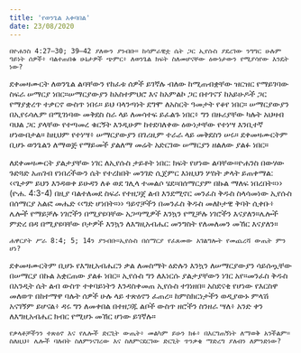 ```yaml
---
title: 'የወንጌል አቀባበል'
date: 23/08/2020
---
```


`በዮሐንስ 4:27–30; 39–42 ያለውን ያንብቡ። ከሳምራዊቷ ሴት ጋር ኢየሱስ ያደረገው ንግግር ሁሉም ዓይነት ሰዎች፥ ባልተጠበቁ ሁኔታዎች ጭምር፥ ለወንጌል ክፍት ስለመሆናቸው ዕውነታውን የሚያሳየው እንዴት ነው?`

ደቀመዛሙርት ለወንጌል ልባቸውን የከፈቱ ሰዎች ይገኛሉ ብለው ከሚጠብቋቸው ዝርዝር የማይገባው ስፍራ ሠማርያ ነበር።ሠማርያውያን ከአስተምህሮ እና ከአምልኮ ጋር በተገናኘ ከአይሁዶች ጋር የማያቋረጥ ተቃርኖ ውስጥ ነበሩ። ይህ ባላንጣነት ደግሞ ለአስርት ዓመታት የቆየ ነበር። ሠማርያውያን በኢየሩሳሌም በሚገነባው መቅደስ ስራ ላይ ለመሳተፍ ይፈልጉ ነበር፥ ግን በዙሪያቸው ካሉት አህዛብ ባህል ጋር ያላቸው የተጣመረ ቁርኝት እንዲሁም ከተደባለቀው ዕውነታቸው የተነሣ እንቢተኛ ሆነውበታል። ከዚህም የተነሣ፥ ሠማርያውያን በገሪዚም ተራራ ላይ መቅደስን ሠሩ። ደቀመዛሙርትም ቢሆኑ ወንጌልን ለማወጅ የማይመች ያልለማ መሬት አድርገው ሠማርያን ዘልለው ያልፉ ነበር።

ለደቀመዛሙርት ያልታያቸው ነገር ለኢየሱስ ታይቶት ነበር: ክፍት የሆነው ልባቸው።ዮሐንስ በውሃው ጉድጓድ አጠገብ የነበረችውን ሴት የተረከበት መንገድ ሲጀምር እነዚህን ሦስት ቃላት ይጠቀማል: ‹‹ጌታም ይህን እንዳወቀ ይሁዳን ለቆ ወደ ገሊላ ተመልሶ ሄደ።በሰማርያም በኩል ማለፍ ነበረበት።›› (ዮሐ. 4:3-4) በዚያ ባልተለመደ ስፍራ የተዘጋጀ ልብ እንደሚኖር መንፈስ ቅዱስ ስላሳመነው ኢየሱስ በሰማርያ አልፎ መሔድ ‹‹ግድ ሆነበት።›› ዓይኖቻችን በመንፈስ ቅዱስ መለኮታዊ     ቅባት ሲቀቡ፥ ሌሎች የማይቻሉ ነገሮችን በሚያዩባቸው አጋጣሚዎች እንኳን የሚቻሉ ነገሮችን እናያለን።ሌሎች ምድረ በዳ በሚያዩባቸው ቦታዎች እንኳን ለእግዚአብሔር መንግስት የለመለመን መኸር እናያለን።

`ሐዋርያት ሥራ 8:4; 5; 14ን ያንብቡ።ኢየሱስ በሰማርያ የፈጸመው አገልግሎት የመጨረሻ ውጤት ምን ሆነ?`

ደቀመዛሙርትም ቢሆኑ የእግዚአብሔርን ቃል ለመስማት ዕድሉን እንኳን ለሠማርያውያን ሳይሰጧቸው በሠማርያ በኩል አቋርጠው ያልፉ ነበር። ኢየሱስ ግን ለእነርሱ ያልታያቸውን ነገር አየ።መንፈስ ቅዱስ በአንዲት ሴት ልብ ውስጥ ተቀባይነትን እንዳስቀመጠ ኢየሱስ ተገነዘበ። አስደናቂ የሆነው የእርስዋ መለወጥ በከተማዋ ባሉት ሰዎች ሁሉ ላይ ተጽዕኖን ፈጠረ። ከምስክርነታችን ወዲያውኑ ምላሽ አናገኝም ይሆናል፥ ዳሩ ግን ለመቀበል በተዘጋጁ ልቦች ውስጥ ዘሮችን ስንዘራ ሣለ፥ አንድ ቀን ለእግዚአብሔር ክብር የሚሆኑ መኸር ሆነው ይገኛሉ።

`የቃላቶቻችንን ተጽዕኖ እና የሌሎች ድርጊት ውጤት፥ መልካም ይሁን ክፉ፥ በእርግጠኝነት ለማወቅ አንችልም። ስለዚህ፥ ሌሎች ባሉበት ስለምንናገረው እና ስለምናደርገው ድርጊት ጥንቃቄ ማድረግ ያለብን ለምንድነው?`